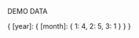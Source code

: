 DEMO DATA

{
    [year]: {
        [month]: {
            1: 4,
            2: 5,
            3: 1
        }
    }
}
